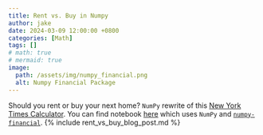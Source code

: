 ```yaml
---
title: Rent vs. Buy in Numpy
author: jake
date: 2024-03-09 12:00:00 +0800
categories: [Math]
tags: []
# math: true
# mermaid: true
image:
  path: /assets/img/numpy_financial.png
  alt: Numpy Financial Package
---
```

Should you rent or buy your next home? `NumPy` rewrite of this [New York Times Calculator](https://www.nytimes.com/interactive/2014/upshot/buy-rent-calculator.html). You can find notebook [here](https://github.com/jakee417/mortgage_forecast/blob/master/rent_vs_buy_blog_post.ipynb) which uses `NumPy` and [`numpy-financial`](https://numpy.org/numpy-financial/).
{% include rent_vs_buy_blog_post.md %}